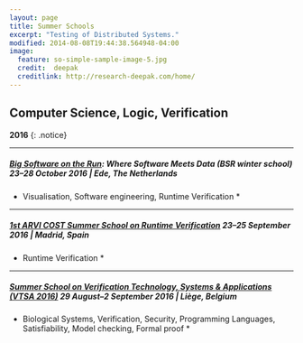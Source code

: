 ```yaml
---
layout: page
title: Summer Schools
excerpt: "Testing of Distributed Systems."
modified: 2014-08-08T19:44:38.564948-04:00
image:
  feature: so-simple-sample-image-5.jpg
  credit:  deepak
  creditlink: http://research-deepak.com/home/
---
```

## Computer Science, Logic, Verification

**2016** 
{: .notice}

---

##### [Big Software on the Run](http://www.3tu-bsr.nl/doku.php?id=BSR-WS2016): Where Software Meets Data (BSR winter school) 23–28 October 2016 | Ede, The Netherlands 
* Visualisation, Software engineering, Runtime Verification *

---

##### [1st ARVI COST Summer School on Runtime Verification](https://rv2016.imag.fr/?page_id=128) 23–25 September 2016 | Madrid, Spain 
* Runtime Verification *

---

##### [Summer School on Verification Technology, Systems & Applications (VTSA 2016)](http://www.mpi-inf.mpg.de/departments/automation-of-logic/talks-events/vtsa-2016/) 29 August–2 September 2016 | Liège, Belgium 
* Biological Systems, Verification, Security, Programming Languages, Satisfiability, Model checking, Formal proof *



